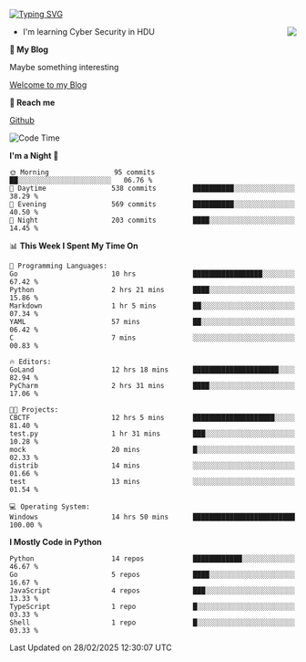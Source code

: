 [![Typing SVG](https://readme-typing-svg.herokuapp.com?font=Fira+Code&pause=1000&random=false&width=450&height=60&lines=Hello+%F0%9F%91%8B%F0%9F%8F%BB;I'm+JBNRZ)](https://git.io/typing-svg)

<a href="#">
  <img align="right" src="https://github-readme-stats.vercel.app/api?username=JBNRZ&show_icons=true&bg_color=15,f2f7fd,E0EAFC" />
</a>

- I'm learning Cyber Security in HDU

 **🌱 My Blog**

Maybe something interesting

[Welcome to my Blog](https://jbnrz.com.cn/)

 **💬 Reach me** 

[Github](https://github.com/JBNRZ)


<!--START_SECTION:waka-->
![Code Time](http://img.shields.io/badge/Code%20Time-1%2C005%20hrs%2014%20mins-blue)

**I'm a Night 🦉** 

```text
🌞 Morning                95 commits          ██░░░░░░░░░░░░░░░░░░░░░░░   06.76 % 
🌆 Daytime                538 commits         ██████████░░░░░░░░░░░░░░░   38.29 % 
🌃 Evening                569 commits         ██████████░░░░░░░░░░░░░░░   40.50 % 
🌙 Night                  203 commits         ████░░░░░░░░░░░░░░░░░░░░░   14.45 % 
```


📊 **This Week I Spent My Time On** 

```text
💬 Programming Languages: 
Go                       10 hrs              █████████████████░░░░░░░░   67.42 % 
Python                   2 hrs 21 mins       ████░░░░░░░░░░░░░░░░░░░░░   15.86 % 
Markdown                 1 hr 5 mins         ██░░░░░░░░░░░░░░░░░░░░░░░   07.34 % 
YAML                     57 mins             ██░░░░░░░░░░░░░░░░░░░░░░░   06.42 % 
C                        7 mins              ░░░░░░░░░░░░░░░░░░░░░░░░░   00.83 % 

🔥 Editors: 
GoLand                   12 hrs 18 mins      █████████████████████░░░░   82.94 % 
PyCharm                  2 hrs 31 mins       ████░░░░░░░░░░░░░░░░░░░░░   17.06 % 

🐱‍💻 Projects: 
CBCTF                    12 hrs 5 mins       ████████████████████░░░░░   81.40 % 
test.py                  1 hr 31 mins        ███░░░░░░░░░░░░░░░░░░░░░░   10.28 % 
mock                     20 mins             █░░░░░░░░░░░░░░░░░░░░░░░░   02.33 % 
distrib                  14 mins             ░░░░░░░░░░░░░░░░░░░░░░░░░   01.66 % 
test                     13 mins             ░░░░░░░░░░░░░░░░░░░░░░░░░   01.54 % 

💻 Operating System: 
Windows                  14 hrs 50 mins      █████████████████████████   100.00 % 
```

**I Mostly Code in Python** 

```text
Python                   14 repos            ████████████░░░░░░░░░░░░░   46.67 % 
Go                       5 repos             ████░░░░░░░░░░░░░░░░░░░░░   16.67 % 
JavaScript               4 repos             ███░░░░░░░░░░░░░░░░░░░░░░   13.33 % 
TypeScript               1 repo              █░░░░░░░░░░░░░░░░░░░░░░░░   03.33 % 
Shell                    1 repo              █░░░░░░░░░░░░░░░░░░░░░░░░   03.33 % 
```




 Last Updated on 28/02/2025 12:30:07 UTC
<!--END_SECTION:waka-->

